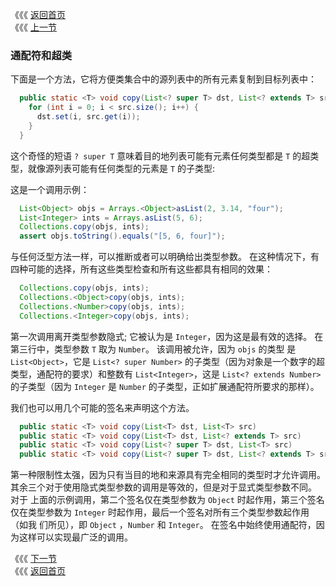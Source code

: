 《《《 [返回首页](../README.md)      <br/>
《《《 [上一节](02_Wildcards_with_extends.md)

### 通配符和超类

下面是一个方法，它将方便类集合中的源列表中的所有元素复制到目标列表中：

  ```java
    public static <T> void copy(List<? super T> dst, List<? extends T> src) {
      for (int i = 0; i < src.size(); i++) {
        dst.set(i, src.get(i));
      }
    }
  ```

这个奇怪的短语 `? super T` 意味着目的地列表可能有元素任何类型都是 `T` 的超类型，就像源列表可能有任何类型的元素是 `T` 的子类型:

这是一个调用示例：

  ```java
    List<Object> objs = Arrays.<Object>asList(2, 3.14, "four");
    List<Integer> ints = Arrays.asList(5, 6);
    Collections.copy(objs, ints);
    assert objs.toString().equals("[5, 6, four]");
  ```

与任何泛型方法一样，可以推断或者可以明确给出类型参数。 在这种情况下，有四种可能的选择，所有这些类型检查和所有这些都具有相同的效果：

  ```java
    Collections.copy(objs, ints);
    Collections.<Object>copy(objs, ints);
    Collections.<Number>copy(objs, ints);
    Collections.<Integer>copy(objs, ints);
  ```
  
第一次调用离开类型参数隐式; 它被认为是 `Integer`，因为这是最有效的选择。 在第三行中，类型参数 `T` 取为 `Number`。 该调用被允许，因为 `objs` 的类型
是 `List<Object>`，它是 `List<? super Number>` 的子类型（因为对象是一个数字的超类型，通配符的要求）和整数有 `List<Integer>`，这是
`List<? extends Number>` 的子类型（因为 `Integer` 是 `Number` 的子类型，正如扩展通配符所要求的那样）。

我们也可以用几个可能的签名来声明这个方法。

  ```java
    public static <T> void copy(List<T> dst, List<T> src)
    public static <T> void copy(List<T> dst, List<? extends T> src)
    public static <T> void copy(List<? super T> dst, List<T> src)
    public static <T> void copy(List<? super T> dst, List<? extends T> src)
  ```
  
第一种限制性太强，因为只有当目的地和来源具有完全相同的类型时才允许调用。 其余三个对于使用隐式类型参数的调用是等效的，但是对于显式类型参数不同。 对于
上面的示例调用，第二个签名仅在类型参数为 `Object` 时起作用，第三个签名仅在类型参数为 `Integer` 时起作用，最后一个签名对所有三个类型参数起作用（如我
们所见），即 `Object` ，`Number` 和 `Integer`。 在签名中始终使用通配符，因为这样可以实现最广泛的调用。

《《《 [下一节](04_The_Get_and_Put_Principle.md) <br/>
《《《 [返回首页](../README.md)
